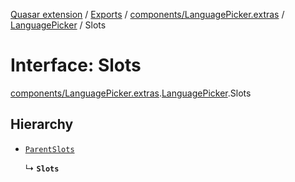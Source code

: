 [Quasar extension](../index.md) / [Exports](../modules.md) / [components/LanguagePicker.extras](../modules/components_LanguagePicker_extras.md) / [LanguagePicker](../modules/components_LanguagePicker_extras.LanguagePicker.md) / Slots

# Interface: Slots

[components/LanguagePicker.extras](../modules/components_LanguagePicker_extras.md).[LanguagePicker](../modules/components_LanguagePicker_extras.LanguagePicker.md).Slots

## Hierarchy

- [`ParentSlots`](components_LanguagePicker_extras.LanguagePicker.ParentSlots.md)

  ↳ **`Slots`**
